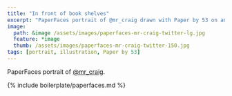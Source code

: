 ```yaml
---
title: "In front of book shelves"
excerpt: "PaperFaces portrait of @mr_craig drawn with Paper by 53 on an iPad."
image: 
  path: &image /assets/images/paperfaces-mr-craig-twitter-lg.jpg 
  feature: *image
  thumb: /assets/images/paperfaces-mr-craig-twitter-150.jpg
tags: [portrait, illustration, Paper by 53]
---
```


PaperFaces portrait of [@mr_craig](http://twitter.com/mr_craig).

{% include boilerplate/paperfaces.md %}